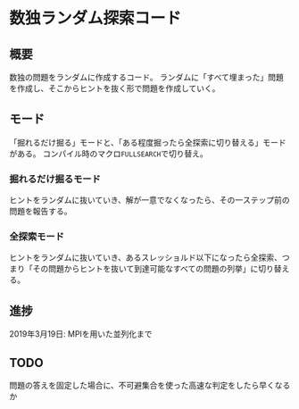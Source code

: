 # 数独ランダム探索コード

## 概要

数独の問題をランダムに作成するコード。
ランダムに「すべて埋まった」問題を作成し、そこからヒントを抜く形で問題を作成していく。

## モード

「掘れるだけ掘る」モードと、「ある程度掘ったら全探索に切り替える」モードがある。
コンパイル時のマクロ`FULLSEARCH`で切り替え。

### 掘れるだけ掘るモード

ヒントをランダムに抜いていき、解が一意でなくなったら、その一ステップ前の問題を報告する。

### 全探索モード

ヒントをランダムに抜いていき、あるスレッショルド以下になったら全探索、つまり「その問題からヒントを抜いて到達可能なすべての問題の列挙」に切り替える。

## 進捗

2019年3月19日: MPIを用いた並列化まで

## TODO

問題の答えを固定した場合に、不可避集合を使った高速な判定をしたら早くなるか